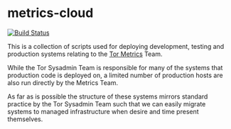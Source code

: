 metrics-cloud
=============

[![Build Status](https://travis-ci.org/torproject/metrics-cloud.svg?branch=master)](https://travis-ci.org/torproject/metrics-cloud)

This is a collection of scripts used for deploying development, testing and
production systems relating to the [Tor
Metrics](https://metrics.torproject.org/) Team.

While the Tor Sysadmin Team is responsible for many of the systems that
production code is deployed on, a limited number of production hosts are also
run directly by the Metrics Team.

As far as is possible the structure of these systems mirrors standard practice
by the Tor Sysadmin Team such that we can easily migrate systems to managed
infrastructure when desire and time present themselves.
